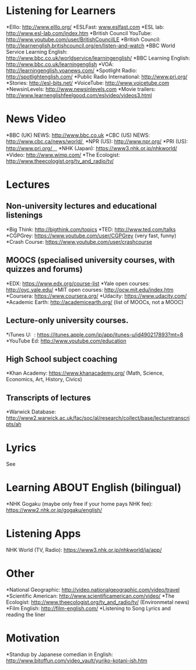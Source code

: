 # Listening for Learners
*Elllo: http://www.elllo.org/
*ESLFast: www.eslfast.com
*ESL lab: http://www.esl-lab.com/index.htm
*British Council YouTube: http://www.youtube.com/user/BritishCouncilLE
*British Council: http://learnenglish.britishcouncil.org/en/listen-and-watch
*BBC World Service Learning English: http://www.bbc.co.uk/worldservice/learningenglish/
*BBC Learning English: http://www.bbc.co.uk/learningenglish
*VOA: http://learningenglish.voanews.com/
*Spotlight Radio: http://spotlightenglish.com/
*Public Radio International: http://www.pri.org/
*Stories: http://esl-bits.net/
*VoiceTube: http://www.voicetube.com
*NewsinLevels: http://www.newsinlevels.com
*Movie trailers: http://www.learnenglishfeelgood.com/eslvideo/videos3.html



# News Video
*BBC (UK) NEWS: http://www.bbc.co.uk
*CBC (US) NEWS: http://www.cbc.ca/news/world/ 
*NPR (US): http://www.npr.org/
*PRI (US): http://www.pri.org/　
*NHK (Japan): https://www3.nhk.or.jp/nhkworld/
*Video: http://www.wimp.com/
*The Ecologist: http://www.theecologist.org/tv_and_radio/tv/

# Lectures
## Non-university lectures and educational listenings
*Big Think: http://bigthink.com/topics
*TED: http://www.ted.com/talks
*CGPGrey: https://www.youtube.com/user/CGPGrey (very fast, funny)
*Crash Course: https://www.youtube.com/user/crashcourse

## MOOCS (specialised university courses, with quizzes and forums)
*EDX: https://www.edx.org/course-list
*Yale open courses: http://oyc.yale.edu/
*MIT open courses: http://ocw.mit.edu/index.htm
*Coursera: https://www.coursera.org/
*Udacity: https://www.udacity.com/
*Academic Earth: http://academicearth.org/ (list of MOOCs, not a MOOC)

## Lecture-only university courses.
*iTunes U:  : https://itunes.apple.com/jp/app/itunes-u/id490217893?mt=8
*YouTube Ed: http://www.youtube.com/education

## High School subject coaching
*Khan Academy: https://www.khanacademy.org/ (Math, Science, Economics, Art, History, Civics)

## Transcripts of lectures
*Warwick Database: http://www2.warwick.ac.uk/fac/soc/al/research/collect/base/lecturetranscripts/ah

# Lyrics
See

# Learning ABOUT English (bilingual)
*NHK Gogaku (maybe only free if your home pays NHK fee): https://www2.nhk.or.jp/gogaku/english/

# Listening Apps
NHK World (TV, Radio): https://www3.nhk.or.jp/nhkworld/ja/app/


# Other
*National Geographic: http://video.nationalgeographic.com/video/travel
*Scientific American: http://www.scientificamerican.com/video/
*The Ecologist: http://www.theecologist.org/tv_and_radio/tv/ (Environmetal news)
*Film English: http://film-english.com/
*Listening to Song Lyrics and reading the liner

# Motivation
*Standup by Japanese comedian in English: http://www.bitoffun.com/video_vault/yuriko-kotani-ish.htm